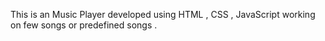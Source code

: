 This is an Music Player developed using HTML , CSS , JavaScript 
working on few songs or predefined songs .